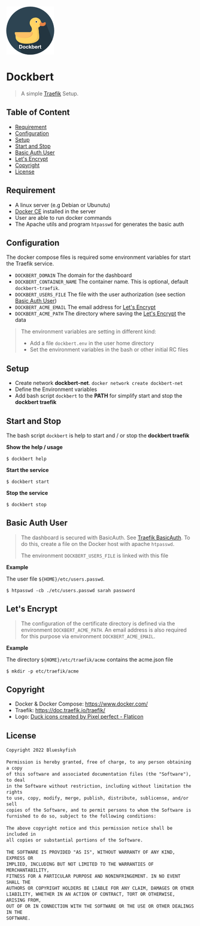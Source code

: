 
![Dockbert](logo.png)

# Dockbert

> A simple [Traefik][traefik] Setup.

## Table of Content

* [Requirement](#requirement)
* [Configuration](#configuration)
* [Setup](#setup)
* [Start and Stop](#start-and-stop)
* [Basic Auth User](#basic-auth-user)
* [Let's Encrypt](#lets-encrypt)
* [Copyright](#copyright)
* [License](#license)


## Requirement

* A linux server (e.g Debian or Ubunutu)
* [Docker CE][docker] installed in the server
* User are able to run docker commands
* The Apache utils and program `htpasswd` for generates the basic auth


## Configuration

The docker compose files is required some environment variables for start the Traefik service.

* `DOCKBERT_DOMAIN` The domain for the dashboard
* `DOCKBERT_CONTAINER_NAME` The container name. This is optional, default `dockbert-traefik`.
* `DOCKBERT_USERS_FILE` The file with the user authorization (see section [Basic Auth User](#basic-auth-user))
* `DOCKBERT_ACME_EMAIL` The email address for [Let's Encrypt][letsencrypt]
* `DOCKBERT_ACME_PATH` The directory where saving the [Let's Encrypt][letsencrypt] the data

> The environment variables are setting in different kind:
>
> * Add a file `dockbert.env` in the user home directory
> * Set the environment variables in the bash or other initial RC files


## Setup

* Create network **dockbert-net**. `docker network create dockbert-net`
* Define the Environment variables
* Add bash script `dockbert` to the **PATH** for simplify start and stop the **dockbert traefik**


## Start and Stop

The bash script `dockbert` is help to start and / or stop the **dockbert traefik**

**Show the help / usage**

```shell
$ dockbert help
```

**Start the service**

```shell
$ dockbert start
```

**Stop the service**

```shell
$ dockbert stop
```


## Basic Auth User

> The dashboard is secured with BasicAuth. See [Traefik BasicAuth](https://doc.traefik.io/traefik/middlewares/http/basicauth/).
> To do this, create a file on the Docker host with apache `htpasswd`.
> 
> The environment `DOCKBERT_USERS_FILE` is linked with this file

**Example**

The user file `${HOME}/etc/users.passwd`.

```shell
$ htpasswd -cb ./etc/users.passwd sarah password
```


## Let's Encrypt

> The configuration of the certificate directory is defined via the environment `DOCKBERT_ACME_PATH`.
> An email address is also required for this purpose via environment `DOCKBERT_ACME_EMAIL`.

**Example**

The directory `${HOME}/etc/traefik/acme` contains the acme.json file

```shell
$ mkdir -p etc/traefik/acme
```

## Copyright

* Docker & Docker Compose: <https://www.docker.com/>
* Traefik: <https://doc.traefik.io/traefik/>
* Logo: <a href="https://www.flaticon.com/free-icons/duck" title="duck icons" target="_blank">Duck icons created by Pixel perfect - Flaticon</a>

## License

```text
Copyright 2022 Blueskyfish

Permission is hereby granted, free of charge, to any person obtaining a copy
of this software and associated documentation files (the "Software"), to deal
in the Software without restriction, including without limitation the rights
to use, copy, modify, merge, publish, distribute, sublicense, and/or sell
copies of the Software, and to permit persons to whom the Software is
furnished to do so, subject to the following conditions:

The above copyright notice and this permission notice shall be included in
all copies or substantial portions of the Software.

THE SOFTWARE IS PROVIDED "AS IS", WITHOUT WARRANTY OF ANY KIND, EXPRESS OR
IMPLIED, INCLUDING BUT NOT LIMITED TO THE WARRANTIES OF MERCHANTABILITY,
FITNESS FOR A PARTICULAR PURPOSE AND NONINFRINGEMENT. IN NO EVENT SHALL THE
AUTHORS OR COPYRIGHT HOLDERS BE LIABLE FOR ANY CLAIM, DAMAGES OR OTHER
LIABILITY, WHETHER IN AN ACTION OF CONTRACT, TORT OR OTHERWISE, ARISING FROM,
OUT OF OR IN CONNECTION WITH THE SOFTWARE OR THE USE OR OTHER DEALINGS IN THE
SOFTWARE.
```

[docker]: https://www.docker.com/
[traefik]: https://doc.traefik.io/traefik/
[letsencrypt]: https://letsencrypt.org/